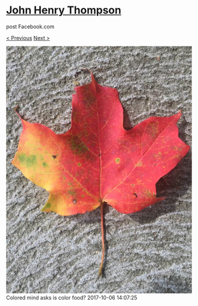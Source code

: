 # [John Henry Thompson](../README.md)
post Facebook.com

[< Previous](2017-10-06-10.md) [Next >](2017-10-05-1.md)

[![](../media/2017-10-06/Timeline-Photos-Colored-mind-asks-is-color-food-7.jpg)](../README.md)
Colored mind asks is color food?
2017-10-06 14:07:25